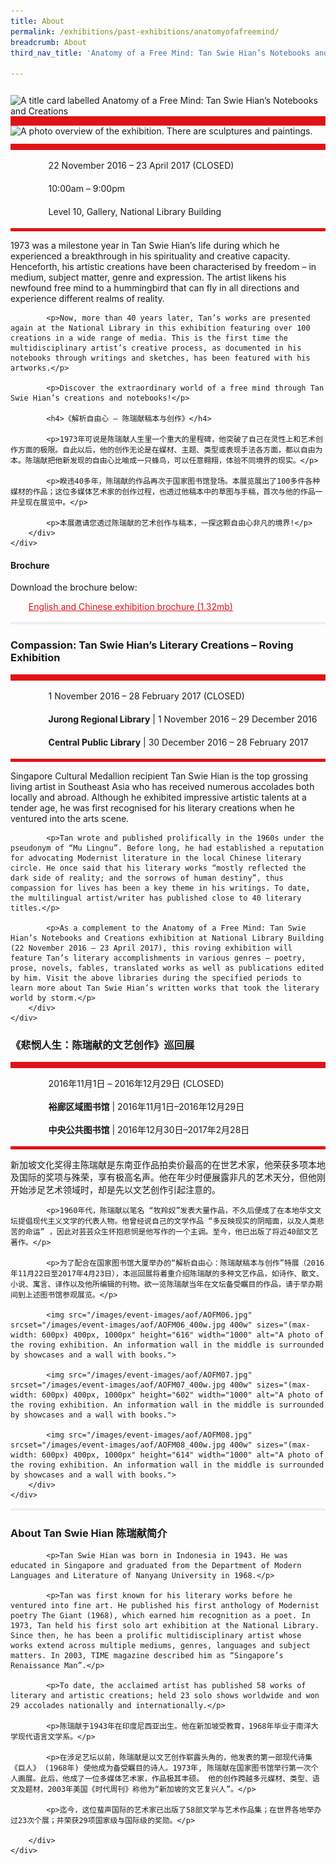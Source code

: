```yaml
---
title: About
permalink: /exhibitions/past-exhibitions/anatomyofafreemind/
breadcrumb: About
third_nav_title: 'Anatomy of a Free Mind: Tan Swie Hian’s Notebooks and Creations'

---
```



<section class="section__about">
<div class="container__card">
    <div class="row">
        <div class="col is-full" style="border-bottom: 15px solid #E21216; padding: 12px 0 0 0;">
            <img src="/images/event-images/aof/anatomy-of-a-free-mind-main-image.jpg" srcset="/images/event-images/aof/anatomy-of-a-free-mind-main-image_400w.jpg 400w" sizes="(max-width: 600px) 400px, 940px" height="323" width="940" alt="A title card labelled Anatomy of a Free Mind: Tan Swie Hian’s Notebooks and Creations">
        </div>
    </div>    
    <div class="row">
        <div class="col is-full" style="padding: 0 0 12px 0;">
            <img src="/images/event-images/aof/anatomy-of-a-free-mind_gallery_3.jpg" srcset="/images/event-images/aof/anatomy-of-a-free-mind_gallery_3_400w.jpg 400w" sizes="(max-width: 600px) 400px, 1000px" height="667" width="1000" alt="A photo overview of the exhibition. There are sculptures and paintings.">
        </div>
    </div>
        <div class="row">
            <div class="col" style="border-top: 10px solid #E21216; border-bottom: 5px solid #E21216;">
                <ul style="list-style: none; margin-left: 0px;">
                    <li style="margin-bottom: 1rem;">
                        <span class="sgds-icon sgds-icon-calendar" style="font-size: 150%; display: inline-block; float: left; vertical-align: middle;"></span>
                        <div style="line-height: 150%; padding-left: 2.3rem;">22 November 2016 – 23 April 2017 (CLOSED)</div>
                    </li> 
                    <li style="margin-bottom: 1rem;">
                        <span class="sgds-icon sgds-icon-clock" style="font-size: 150%; display: inline-block; float: left; vertical-align: middle;"></span>
                        <div style="line-height: 150%; padding-left: 2.3rem;">10:00am – 9:00pm</div>
                    </li>          
                    <li style="margin-bottom: 1rem;">
                        <span class="sgds-icon sgds-icon-map" style="font-size: 150%; display: inline-block; float: left; vertical-align: middle;"></span>
                        <div style="line-height: 150%; padding-left: 2.3rem;">Level 10, Gallery, National Library Building</div>
                    </li>                    
                    </ul>
            </div>
        </div>
</div>
    
<div class="container__description">
    <div class="row">
        <div class="col is-full padding--top--lg">
            <p>1973 was a milestone year in Tan Swie Hian’s life during which he experienced a breakthrough in his spirituality and creative capacity. Henceforth, his artistic creations have been characterised by freedom – in medium, subject matter, genre and expression. The artist likens his newfound free mind to a hummingbird that can fly in all directions and experience different realms of reality.</p>

            <p>Now, more than 40 years later, Tan’s works are presented again at the National Library in this exhibition featuring over 100 creations in a wide range of media. This is the first time the multidisciplinary artist’s creative process, as documented in his notebooks through writings and sketches, has been featured with his artworks.</p>

            <p>Discover the extraordinary world of a free mind through Tan Swie Hian’s creations and notebooks!</p>

            <h4>《解析自由心 – 陈瑞献稿本与创作》</h4>

            <p>1973年可说是陈瑞献人生里一个重大的里程碑，他突破了自己在灵性上和艺术创作方面的极限。自此以后，他的创作无论是在媒材、主题、类型或表现手法各方面，都以自由为本。陈瑞献把他新发现的自由心比喻成一只蜂鸟，可以任意翱翔，体验不同境界的现实。</p>

            <p>睽违40多年，陈瑞献的作品再次于国家图书馆登场。本展览展出了100多件各种媒材的作品；这位多媒体艺术家的创作过程，也透过他稿本中的草图与手稿，首次与他的作品一并呈现在展览中。</p>

            <p>本展邀请您透过陈瑞献的艺术创作与稿本，一探这颗自由心非凡的境界!</p>
        </div>
    </div>
</div>

<div class="container__downloads">
    <div class="row">
        <div class="col is-full padding--top--lg">
            <h4>Brochure</h4>
            <p style="margin-top: 5px;">Download the brochure below:</p>
                    <ul style="list-style: none; margin-left: 5px; color: #E21216">
                        <li style="margin-bottom: 1rem;">
                            <a href="/files/aof/AOFM-A5-brochure-2-17012017.pdf" style="color:#E21216;">English and Chinese exhibition brochure (1.32mb)</a>
                        </li>                         
                    </ul>
        </div>
    </div>
</div>

<div class="container__line padding--lg">
    <div class="row">
        <div class="col is-12" style="padding: 2px 0; background-color: #efefef;">
        </div>
    </div>
</div>  

<div class="container__card">
    <div class="row margin--bottom--xs">
        <div class="col is-12 padding--xs">
            <h3><strong>Compassion: Tan Swie Hian’s Literary Creations – Roving Exhibition</strong></h3>
        </div>
    </div>
        <div class="row">
            <div class="col" style="border-top: 10px solid #E21216; border-bottom: 5px solid #E21216;">
                <ul style="list-style: none; margin-left: 0px;">
                    <li style="margin-bottom: 1rem;">
                        <span class="sgds-icon sgds-icon-calendar" style="font-size: 150%; display: inline-block; float: left; vertical-align: middle;"></span>
                        <div style="line-height: 150%; padding-left: 2.3rem;">1 November 2016 – 28 February 2017 (CLOSED)</div>
                    </li> 
                    <li style="margin-bottom: 1rem;">
                        <span class="sgds-icon sgds-icon-map" style="font-size: 150%; display: inline-block; float: left; vertical-align: middle;"></span>
                        <div style="line-height: 150%; padding-left: 2.3rem;"><strong>Jurong Regional Library</strong> &#124; 1 November 2016 – 29 December 2016</div>
                    </li>                    
                    <li style="margin-bottom: 1rem;">
                        <div style="line-height: 150%; padding-left: 2.3rem;"><strong>Central Public Library</strong> &#124; 30 December 2016 – 28 February 2017</div>
                    </li>                    
                </ul>
            </div>
        </div>
</div>
    
<div class="container__description">
    <div class="row">
        <div class="col is-full padding--top--lg padding--bottom--lg">
            <p>Singapore Cultural Medallion recipient Tan Swie Hian is the top grossing living artist in Southeast Asia who has received numerous accolades both locally and abroad. Although he exhibited impressive artistic talents at a tender age, he was first recognised for his literary creations when he ventured into the arts scene.</p>

            <p>Tan wrote and published prolifically in the 1960s under the pseudonym of “Mu Lingnu”. Before long, he had established a reputation for advocating Modernist literature in the local Chinese literary circle. He once said that his literary works “mostly reflected the dark side of reality; and the sorrows of human destiny”, thus compassion for lives has been a key theme in his writings. To date, the multilingual artist/writer has published close to 40 literary titles.</p>

            <p>As a complement to the Anatomy of a Free Mind: Tan Swie Hian’s Notebooks and Creations exhibition at National Library Building (22 November 2016 – 23 April 2017), this roving exhibition will feature Tan’s literary accomplishments in various genres – poetry, prose, novels, fables, translated works as well as publications edited by him. Visit the above libraries during the specified periods to learn more about Tan Swie Hian’s written works that took the literary world by storm.</p>
        </div>
    </div>
</div>    

<div class="container__card">
    <div class="row margin--bottom--xs">
        <div class="col is-12 padding--xs">
            <h3><strong>《悲悯人生：陈瑞献的文艺创作》巡回展</strong></h3>
        </div>
    </div>
        <div class="row">
            <div class="col" style="border-top: 10px solid #E21216; border-bottom: 5px solid #E21216;">
                <ul style="list-style: none; margin-left: 0px;">
                    <li style="margin-bottom: 1rem;">
                        <span class="sgds-icon sgds-icon-calendar" style="font-size: 150%; display: inline-block; float: left; vertical-align: middle;"></span>
                        <div style="line-height: 150%; padding-left: 2.3rem;">2016年11月1日 – 2016年12月29日 (CLOSED)</div>
                    </li> 
                    <li style="margin-bottom: 1rem;">
                        <span class="sgds-icon sgds-icon-map" style="font-size: 150%; display: inline-block; float: left; vertical-align: middle;"></span>
                        <div style="line-height: 150%; padding-left: 2.3rem;"><strong>裕廊区域图书馆</strong> &#124; 2016年11月1日–2016年12月29日</div>
                    </li>                    
                    <li style="margin-bottom: 1rem;">
                        <div style="line-height: 150%; padding-left: 2.3rem;"><strong>中央公共图书馆</strong> &#124; 2016年12月30日–2017年2月28日</div>
                    </li>                    
                </ul>
            </div>
        </div>
</div>
    
<div class="container__description">
    <div class="row">
        <div class="col is-full padding--top--lg">
            <p>新加坡文化奖得主陈瑞献是东南亚作品拍卖价最高的在世艺术家，他荣获多项本地及国际的奖项与殊荣，享有极高名声。他在年少时便展露非凡的艺术天分，但他刚开始涉足艺术领域时，却是先以文艺创作引起注意的。</p>

            <p>1960年代，陈瑞献以笔名 “牧羚奴”发表大量作品，不久后便成了在本地华文文坛提倡现代主义文学的代表人物。他曾经说自己的文学作品 “多反映现实的阴暗面，以及人类悲苦的命运” ，因此对芸芸众生怀抱悲悯是他写作的一个主调。至今，他已出版了将近40部文艺著作。</p>

            <p>为了配合在国家图书馆大厦举办的“解析自由心：陈瑞献稿本与创作”特展（2016年11月22日至2017年4月23日），本巡回展将着重介绍陈瑞献的多种文艺作品，如诗作、散文、小说、寓言、译作以及他所编辑的刊物。欲一览陈瑞献当年在文坛备受瞩目的作品，请于举办期间到上述图书馆参观展览。</p>
            
            <img src="/images/event-images/aof/AOFM06.jpg" srcset="/images/event-images/aof/AOFM06_400w.jpg 400w" sizes="(max-width: 600px) 400px, 1000px" height="616" width="1000" alt="A photo of the roving exhibition. An information wall in the middle is surrounded by showcases and a wall with books.">
            
            <img src="/images/event-images/aof/AOFM07.jpg" srcset="/images/event-images/aof/AOFM07_400w.jpg 400w" sizes="(max-width: 600px) 400px, 1000px" height="602" width="1000" alt="A photo of the roving exhibition. An information wall in the middle is surrounded by showcases and a wall with books.">
            
            <img src="/images/event-images/aof/AOFM08.jpg" srcset="/images/event-images/aof/AOFM08_400w.jpg 400w" sizes="(max-width: 600px) 400px, 1000px" height="614" width="1000" alt="A photo of the roving exhibition. An information wall in the middle is surrounded by showcases and a wall with books.">
        </div>
    </div>
</div>

<div class="container__line padding--lg">
    <div class="row">
        <div class="col is-12" style="padding: 2px 0; background-color: #efefef;">
        </div>
    </div>
</div> 
    
<div class="container__description">
    <div class="row">
        <div class="col is-full padding--top--lg">
            <h3><strong>About Tan Swie Hian 陈瑞献简介</strong></h3>
            
            <p>Tan Swie Hian was born in Indonesia in 1943. He was educated in Singapore and graduated from the Department of Modern Languages and Literature of Nanyang University in 1968.</p>

            <p>Tan was first known for his literary works before he ventured into fine art. He published his first anthology of Modernist poetry The Giant (1968), which earned him recognition as a poet. In 1973, Tan held his first solo art exhibition at the National Library. Since then, he has been a prolific multidisciplinary artist whose works extend across multiple mediums, genres, languages and subject matters. In 2003, TIME magazine described him as “Singapore’s Renaissance Man”.</p>

            <p>To date, the acclaimed artist has published 58 works of literary and artistic creations; held 23 solo shows worldwide and won 29 accolades nationally and internationally.</p>
            
            <p>陈瑞献于1943年在印度尼西亚出生。他在新加坡受教育，1968年毕业于南洋大学现代语言文学系。</p>

            <p>在涉足艺坛以前，陈瑞献是以文艺创作崭露头角的，他发表的第一部现代诗集《巨人》 (1968年) 使他成为备受瞩目的诗人。1973年, 陈瑞献在国家图书馆举行第一次个人画展。此后，他成了一位多媒体艺术家，作品极其丰硕。 他的创作跨越多元媒材、类型、语文及题材，2003年美国《时代周刊》称他为“新加坡的文艺复兴人”。</p>

            <p>迄今，这位蜚声国际的艺术家已出版了58部文学与艺术作品集；在世界各地举办过23次个展；并荣获29项国家级与国际级的奖勋。</p>

        </div>
    </div>
</div>
    
</section>


